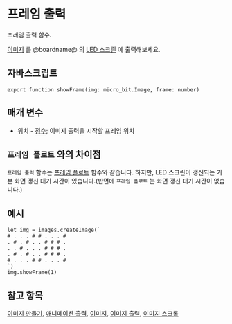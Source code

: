 # 프레임 출력

프레임 출력 함수.

[이미지](/reference/images/image) 를 @boardname@ 의 [LED 스크린](/device/screen) 에 출력해보세요.

## 자바스크립트

```sig
export function showFrame(img: micro_bit.Image, frame: number)
```

## 매개 변수

* 위치 - [정수](/types/number); 이미지 출력을 시작할 프레임 위치

## `프레임 플로트` 와의 차이점

`프레임 출력` 함수는 [프레임 플로트](/reference/images/plot-frame) 함수와 같습니다. 하지만, LED 스크린이 갱신되는 기본 화면 갱신 대기 시간이 있습니다.(반면에 `프레임 플로트` 는 화면 갱신 대기 시간이 없습니다.)

## 예시

```blocks
let img = images.createImage(`
# . . . # # . . . #
. # . # . . # # # .
. . # . . . # # # .
. # . # . . # # # .
# . . . # # . . . #
`)
img.showFrame(1)
```

## 참고 항목

[이미지 만들기](/reference/images/create-image), [애니메이션 출력](/reference/basic/show-animation), [이미지](/reference/images/image), [이미지 출력](/reference/images/show-image), [이미지 스크롤](/reference/images/scroll-image)